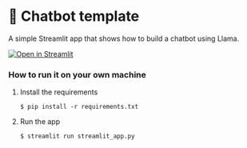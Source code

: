 # 💬 Chatbot template

A simple Streamlit app that shows how to build a chatbot using Llama.

[![Open in Streamlit](https://static.streamlit.io/badges/streamlit_badge_black_white.svg)](https://chatbot-agent-000.streamlit.app/)

### How to run it on your own machine

1. Install the requirements

   ```
   $ pip install -r requirements.txt
   ```

2. Run the app

   ```
   $ streamlit run streamlit_app.py
   ```

